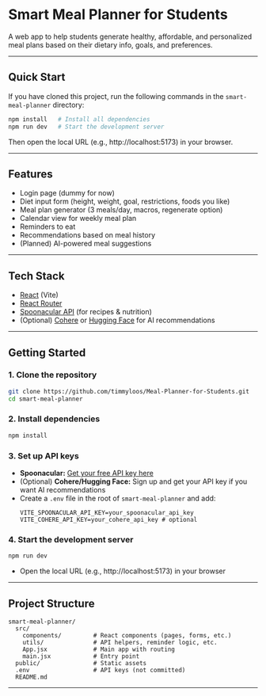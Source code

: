 # Smart Meal Planner for Students

A web app to help students generate healthy, affordable, and personalized meal plans based on their dietary info, goals, and preferences.

---

## Quick Start

If you have cloned this project, run the following commands in the `smart-meal-planner` directory:

```sh
npm install   # Install all dependencies
npm run dev   # Start the development server
```

Then open the local URL (e.g., http://localhost:5173) in your browser.

---

## Features

- Login page (dummy for now)
- Diet input form (height, weight, goal, restrictions, foods you like)
- Meal plan generator (3 meals/day, macros, regenerate option)
- Calendar view for weekly meal plan
- Reminders to eat
- Recommendations based on meal history
- (Planned) AI-powered meal suggestions

---

## Tech Stack

- [React](https://react.dev/) (Vite)
- [React Router](https://reactrouter.com/)
- [Spoonacular API](https://spoonacular.com/food-api) (for recipes & nutrition)
- (Optional) [Cohere](https://cohere.com/) or [Hugging Face](https://huggingface.co/inference-api) for AI recommendations

---

## Getting Started

### 1. Clone the repository

```sh
git clone https://github.com/timmyloos/Meal-Planner-for-Students.git
cd smart-meal-planner
```

### 2. Install dependencies

```sh
npm install
```

### 3. Set up API keys

- **Spoonacular:** [Get your free API key here](https://spoonacular.com/food-api)
- (Optional) **Cohere/Hugging Face:** Sign up and get your API key if you want AI recommendations
- Create a `.env` file in the root of `smart-meal-planner` and add:
  ```env
  VITE_SPOONACULAR_API_KEY=your_spoonacular_api_key
  VITE_COHERE_API_KEY=your_cohere_api_key # optional
  ```

### 4. Start the development server

```sh
npm run dev
```

- Open the local URL (e.g., http://localhost:5173) in your browser

---

## Project Structure

```
smart-meal-planner/
  src/
    components/         # React components (pages, forms, etc.)
    utils/              # API helpers, reminder logic, etc.
    App.jsx             # Main app with routing
    main.jsx            # Entry point
  public/               # Static assets
  .env                  # API keys (not committed)
  README.md
```

---

